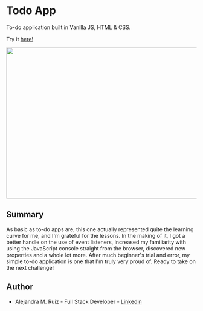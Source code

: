 # Todo App

To-do application built in Vanilla JS, HTML & CSS. 

Try it [here!](https://alejandramruiz.github.io/todo-app/)

<image src ="todo-app-image.png" width="750" height="400">

## Summary
As basic as to-do apps are, this one actually represented quite the learning curve for me, and I'm grateful for the lessons. In the making of it, I got a better handle on the use of event listeners, increased my familiarity with using the JavaScript console straight from the browser, discovered new properties and a whole lot more. After much beginner's trial and error, my simple to-do application is one that I'm truly very proud of. Ready to take on the next challenge!  

## Author 
* Alejandra M. Ruiz - Full Stack Developer - [Linkedin](https://www.linkedin.com/in/alejandra-m-ruiz/)

